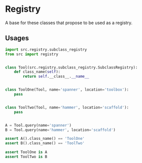 # Registry

A base for these classes that propose to be used as a registry.

## Usages

```python
import src.registry.subclass_registry
from src import registry


class Tool(src.registry.subclass_registry.SubclassRegistry):
    def class_name(self):
        return self.__class__.__name__


class ToolOne(Tool, name='spanner', location='toolbox'):
    pass


class ToolTwo(Tool, name='hammer', location='scaffold'):
    pass


A = Tool.query(name='spanner')
B = Tool.query(name='hammer', location='scaffold')

assert A().class_name() == 'ToolOne'
assert B().class_name() == 'ToolTwo'

assert ToolOne is A
assert ToolTwo is B
```